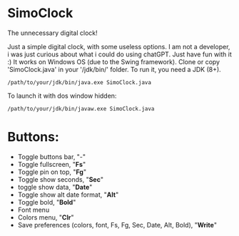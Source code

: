 # SimoClock
The unnecessary digital clock!

Just a simple digital clock, with some useless options. I am not a developer, i was just curious about what i could do using chatGPT.
Just have fun with it :)
It works on Windows OS (due to the Swing framework).
Clone or copy 'SimoClock.java' in your '/jdk/bin/' folder.
To run it, you need a JDK (8+).
```
/path/to/your/jdk/bin/java.exe SimoClock.java
```
To launch it with dos window hidden:
```
/path/to/your/jdk/bin/javaw.exe SimoClock.java
```

# Buttons:
- Toggle buttons bar, "-"
- Toggle fullscreen, "**Fs**"
- Toggle pin on top, "**Fg**"
- Toggle show seconds, "**Sec**"
- toggle show data, "**Date**"
- Toggle show alt date format, "**Alt**"
- Toggle bold, "**Bold**"
- Font menu
- Colors menu,  "**Clr**"
- Save preferences (colors, font, Fs, Fg, Sec, Date, Alt, Bold), "**Write**"
